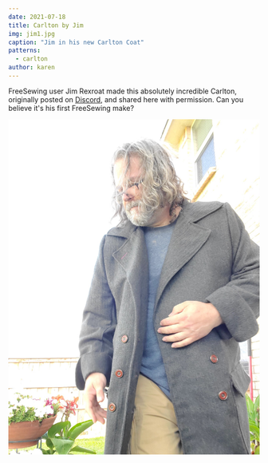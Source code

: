 ```yaml
---
date: 2021-07-18
title: Carlton by Jim
img: jim1.jpg
caption: "Jim in his new Carlton Coat"
patterns:
  - carlton
author: karen
---
```


FreeSewing user Jim Rexroat made this absolutely incredible Carlton, originally posted on [Discord](discord.freesewing.org), and shared here with permission. Can you believe it's his first FreeSewing make?

![Unbottoned view](jim2.jpg)
